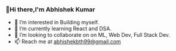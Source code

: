 ### 👋Hi there,I'm Abhishek Kumar 

- 👀 I’m interested in Building myself.
- 🌱 I’m currently learning React and DSA.
- 👯 I’m looking to collaborate on on ML, Web Dev, Full Stack Dev.
- 📫 Reach me at abhishekbth99@gmail.com

